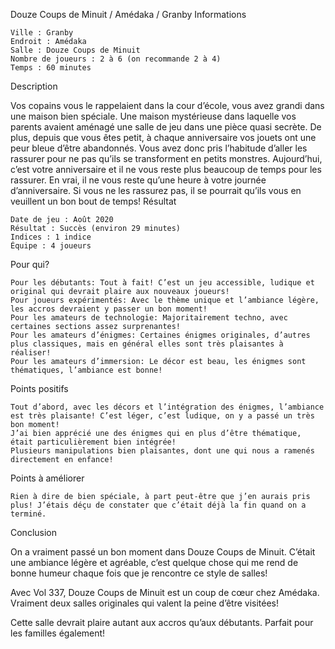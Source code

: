 
Douze Coups de Minuit / Amédaka / Granby
Informations

    Ville : Granby
    Endroit : Amédaka
    Salle : Douze Coups de Minuit
    Nombre de joueurs : 2 à 6 (on recommande 2 à 4)
    Temps : 60 minutes

Description

Vos copains vous le rappelaient dans la cour d’école, vous avez grandi dans une maison bien spéciale. Une maison mystérieuse dans laquelle vos parents avaient aménagé une salle de jeu dans une pièce quasi secrète. De plus, depuis que vous êtes petit, à chaque anniversaire vos jouets ont une peur bleue d’être abandonnés. Vous avez donc pris l’habitude d’aller les rassurer pour ne pas qu’ils se transforment en petits monstres. Aujourd’hui, c’est votre anniversaire et il ne vous reste plus beaucoup de temps pour les rassurer. En vrai, il ne vous reste qu’une heure à votre journée d’anniversaire. Si vous ne les rassurez pas, il se pourrait qu’ils vous en veuillent un bon bout de temps!
Résultat

    Date de jeu : Août 2020
    Résultat : Succès (environ 29 minutes)
    Indices : 1 indice
    Équipe : 4 joueurs

Pour qui?

    Pour les débutants: Tout à fait! C’est un jeu accessible, ludique et original qui devrait plaire aux nouveaux joueurs!
    Pour joueurs expérimentés: Avec le thème unique et l’ambiance légère, les accros devraient y passer un bon moment!
    Pour les amateurs de technologie: Majoritairement techno, avec certaines sections assez surprenantes!
    Pour les amateurs d’énigmes: Certaines énigmes originales, d’autres plus classiques, mais en général elles sont très plaisantes à réaliser!
    Pour les amateurs d’immersion: Le décor est beau, les énigmes sont thématiques, l’ambiance est bonne!

 Points positifs

    Tout d’abord, avec les décors et l’intégration des énigmes, l’ambiance est très plaisante! C’est léger, c’est ludique, on y a passé un très bon moment!
    J’ai bien apprécié une des énigmes qui en plus d’être thématique, était particulièrement bien intégrée!
    Plusieurs manipulations bien plaisantes, dont une qui nous a ramenés directement en enfance!

Points à améliorer

    Rien à dire de bien spéciale, à part peut-être que j’en aurais pris plus! J’étais déçu de constater que c’était déjà la fin quand on a terminé.

Conclusion

On a vraiment passé un bon moment dans Douze Coups de Minuit. C’était une ambiance légère et agréable, c’est quelque chose qui me rend de bonne humeur chaque fois que je rencontre ce style de salles!

Avec Vol 337, Douze Coups de Minuit est un coup de cœur chez Amédaka. Vraiment deux salles originales qui valent la peine d’être visitées!

Cette salle devrait plaire autant aux accros qu’aux débutants. Parfait pour les familles également!
